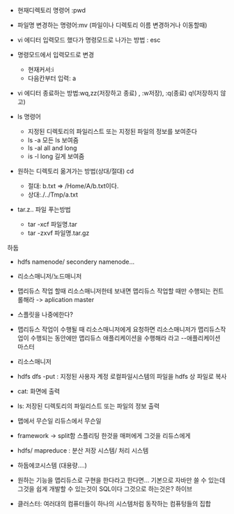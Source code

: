 - 현재디렉토리 명령어 :pwd

- 파일명 변경하는 명령어:mv (파일이나 디렉토리 이름 변경하거나 이동할때)

- vi 에디터 입력모드 했다가 명령모드로 나가는 방법 : esc

- 명령모드에서 입력모드로 변경
  - 현재커서:i
  - 다음칸부터 입력: a

- vi 에디터 종료하는 방법:wq,zz(저장하고 종료) , :w저장), :q(종료) q!(저장하지 않고)

- ls  명령어
  - 지정된 디렉토리의 파일리스트 또는 지정된 파일의 정보를 보여준다
  -  ls -a 모든 ls 보여줌
  - ls -al all and long
  - is -l long 길게 보여줌

- 원하는 디렉토리 옮겨가는 방법(상대/절대) cd
  - 절대: b.txt => /Home/A/b.txt이다.
  - 상대:./../Tmp/a.txt

- tar.z.. 파일 푸는방법
  - tar -xcf 파일명.tar
  - tar -zxvf 파일명.tar.gz



하둡

- hdfs  namenode/ secondery namenode...

- 리소스매니저/노드매니저

- 맵리듀스 작업 할때 리소스매니저한테 보내면 맵리듀스 작업할 때만 수행되는 컨트롤해라 -> aplication master
- 스플릿을 나중에한다?

- 맵리듀스 작업이 수행될 때 리소스매니저에게 요청하면 리소스매니저가 맵리듀스작업이 수행되는 동안에만 맵리듀스 애플리케이션을 수행해라 라고 --애플리케이션 마스터

- 리소스매니저

- hdfs dfs -put : 지정된 사용자 계정 로컬파일시스템의 파일을 hdfs 상 파일로 복사
- cat: 화면에 출력
-  ls: 저장된 디렉토리의 파일리스트 또는 파일의 정보 출력

- 맵에서 무슨일 리듀스에서 무슨일
-  framework -> split함 스플리팅 한것을 매퍼에게 그것을 리듀스에게

-  hdfs/ mapreduce : 분산 저장 시스템/ 처리 시스템

- 하둡에코시스템 (대용량....) 

- 원하는 기능을 맵리듀스로 구현을 한다라고 한다면... 기본으로 자바만 쓸 수 있는데 그것을 쉽게 개발할 수 있는것이  SQL이다 그것으로 하는것은? 하이브

- 클러스터: 여러대의 컴퓨터들이 하나의 시스템처럼 동작하는 컴퓨텅들의 집합
